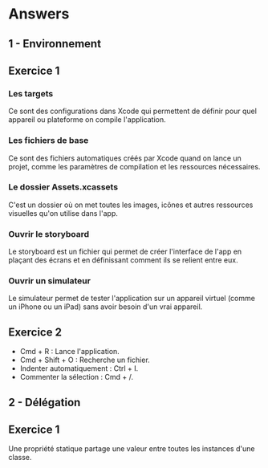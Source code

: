 # Answers

## 1 - Environnement

## Exercice 1

### Les targets
Ce sont des configurations dans Xcode qui permettent de définir pour quel appareil ou plateforme on compile l'application.

### Les fichiers de base
Ce sont des fichiers automatiques créés par Xcode quand on lance un projet, comme les paramètres de compilation et les ressources nécessaires.

### Le dossier Assets.xcassets
C'est un dossier où on met toutes les images, icônes et autres ressources visuelles qu'on utilise dans l'app.

### Ouvrir le storyboard
Le storyboard est un fichier qui permet de créer l'interface de l'app en plaçant des écrans et en définissant comment ils se relient entre eux.

### Ouvrir un simulateur
Le simulateur permet de tester l'application sur un appareil virtuel (comme un iPhone ou un iPad) sans avoir besoin d'un vrai appareil.

## Exercice 2

- Cmd + R : Lance l'application.
- Cmd + Shift + O : Recherche un fichier.
- Indenter automatiquement : Ctrl + I.
- Commenter la sélection : Cmd + /.

## 2 - Délégation

## Exercice 1

Une propriété statique partage une valeur entre toutes les instances d'une classe.


